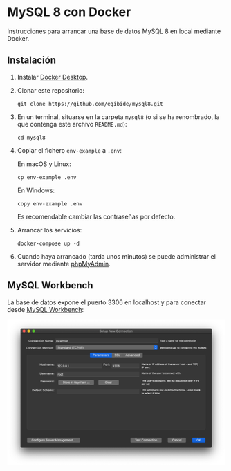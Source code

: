 # MySQL 8 con Docker

Instrucciones para arrancar una base de datos MySQL 8 en local mediante Docker.

## Instalación

1. Instalar [Docker Desktop](https://www.docker.com/products/docker-desktop).

2. Clonar este repositorio:

	```
	git clone https://github.com/egibide/mysql8.git
	```

3. En un terminal, situarse en la carpeta `mysql8` (o si se ha renombrado, la que contenga este archivo `README.md`):

	```
	cd mysql8
	```

4. Copiar el fichero `env-example` a `.env`:

	En macOS y Linux:
	
	```
	cp env-example .env
	```
	
	En Windows:
	
	```
	copy env-example .env
	```

	Es recomendable cambiar las contraseñas por defecto.

5. Arrancar los servicios:

	```
	docker-compose up -d
	```

6. Cuando haya arrancado (tarda unos minutos) se puede administrar el servidor mediante [phpMyAdmin](https://localhost:8080).

## MySQL Workbench

La base de datos expone el puerto 3306 en localhost y para conectar desde [MySQL Workbench](https://www.mysql.com/products/workbench/):

![](conexion.png)
